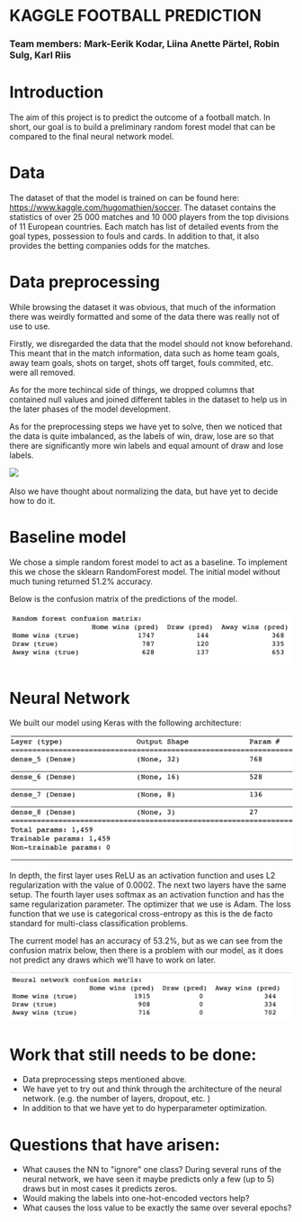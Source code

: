 # KAGGLE FOOTBALL PREDICTION
### Team members: Mark-Eerik Kodar, Liina Anette Pärtel, Robin Sulg, Karl Riis

# Introduction

The aim of this project is to predict the outcome of a football match.  In short, our goal is to build a preliminary random forest model that can be compared to the final neural network model. 

# Data
The dataset of that the model is trained on can be found here: https://www.kaggle.com/hugomathien/soccer. 
The dataset contains the statistics of over 25 000 matches and 10 000 players from the top divisions of 11 European countries. Each match has list of detailed events from the goal types, possession to fouls and cards. In addition to that, it also provides the betting companies odds for the matches. 


# Data preprocessing
While browsing the dataset it was obvious, that much of the information there was weirdly formatted and some of the data there was really not of use to use. 

Firstly, we disregarded the data that the model should not know beforehand. This meant that in the match information, data such as home team goals, away team goals, shots on target, shots off target, fouls commited, etc. were all removed.

As for the more techincal side of things, we dropped columns that contained null values and joined different tables in the dataset to help us in the later phases of the model development. 

As for the preprocessing steps we have yet to solve, then we noticed that the data is quite imbalanced, as the labels of win, draw, lose are so that there are significantly more win labels and equal amount of draw and lose labels.

<img src='imbalanced_data.png'>

 Also we have thought about normalizing the data, but have yet to decide how to do it. 

# Baseline model

We chose a simple random forest model to act as a baseline. To implement this we chose the sklearn RandomForest model. The initial model without much tuning returned 51.2% accuracy. 

Below is the confusion matrix of the predictions of the model. 

<img src='rf_cf.png'>

# Neural Network

We built our model using Keras with the following architecture:

<img src='keras_layers.png'>

In depth, the first layer uses ReLU as an activation function and uses L2 regularization with the value of 0.0002. The next two layers have the same setup. The fourth layer uses softmax as an activation function and has the same regularization parameter. The optimizer that we use is Adam. The loss function that we use is categorical cross-entropy as this is the de facto standard for multi-class classification problems. 

The current model has an accuracy of 53.2%, but as we can see from the confusion matrix below, then there is a problem with our model, as it does not predict any draws which we'll have to work on later.

<img src='nn_cf.png'>

# Work that still needs to be done:

- Data preprocessing steps mentioned above.
- We have yet to try out and think through the architecture of the neural network. (e.g. the number of layers, dropout, etc. )
- In addition to that we have yet to do hyperparameter optimization.

# Questions that have arisen:
- What causes the NN to "ignore" one class? During several runs of the neural network, we have seen it maybe predicts only a few (up to 5) draws but in most cases it predicts zeros. 
- Would making the labels into one-hot-encoded vectors help?
- What causes the loss value to be exactly the same over several epochs?
